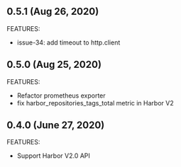 ## 0.5.1 (Aug 26, 2020)

FEATURES:

* issue-34: add timeout to http.client

## 0.5.0 (Aug 25, 2020)

FEATURES:

* Refactor prometheus exporter
* fix harbor_repositories_tags_total metric in Harbor V2

## 0.4.0 (June 27, 2020)

FEATURES:

* Support Harbor V2.0 API
